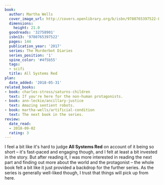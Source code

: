 ```yaml
---
book:
  author: Martha Wells
  cover_image_url: http://covers.openlibrary.org/b/isbn/9780765397522-L.jpg
  dimensions:
    height: 21.0
  goodreads: '32758901'
  isbn13: '9780765397522'
  pages: 144
  publication_year: '2017'
  series: The Murderbot Diaries
  series_position: '1'
  spine_color: '#4f5b55'
  tags:
  - scifi
  title: All Systems Red
plan:
  date_added: '2018-05-31'
related_books:
- book: charles-stross/saturns-children
  text: If you're here for the non-human protagonists.
- book: ann-leckie/ancillary-justice
  text: Amazing sentient robots.
- book: martha-wells/artificial-condition
  text: The next book in the series.
review:
  date_read:
  - 2018-09-02
  rating: 3
---
```


I feel a bit like it's hard to judge **All Systems Red** on account of it being so short – it's fast-paced and engaging though, and I felt at least a bit invested in the story. But after reading it, I was more interested in reading the next part and finding out more about the world and the protagonist – the whole book felt a bit like it just provided a backdrop for the further series. As the series is generally well-liked though, I trust that things will pick up from here.
